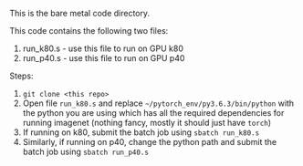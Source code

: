 This is the bare metal code directory. 

This code contains the following two files:
1. run_k80.s - use this file to run on GPU k80
2. run_p40.s - use this file to run on GPU p40

Steps:
1. `git clone <this repo>`
2. Open file `run_k80.s` and replace `~/pytorch_env/py3.6.3/bin/python` with the python you are using which has all the required dependencies for running imagenet (nothing fancy, mostly it should just have `torch`)
2. If running on k80, submit the batch job using `sbatch run_k80.s`
3. Similarly, if running on p40, change the python path and submit the batch job using `sbatch run_p40.s`


